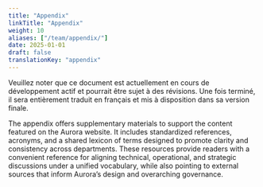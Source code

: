 ```yaml
---
title: "Appendix"
linkTitle: "Appendix"
weight: 10
aliases: ["/team/appendix/"]
date: 2025-01-01
draft: false
translationKey: "appendix"
---
```


<gcds-alert alert-role="danger" container="full" heading="Avis de traduction" hide-close-btn="true" hide-role-icon="false" is-fixed="false" class="hydrated mb-400">
<gcds-text>Veuillez noter que ce document est actuellement en cours de développement actif et pourrait être sujet à des révisions. Une fois terminé, il sera entièrement traduit en français et mis à disposition dans sa version finale.</gcds-text>
</gcds-alert>

The appendix offers supplementary materials to support the content featured on the Aurora website. It includes standardized references, acronyms, and a shared lexicon of terms designed to promote clarity and consistency across departments. These resources provide readers with a convenient reference for aligning technical, operational, and strategic discussions under a unified vocabulary, while also pointing to external sources that inform Aurora’s design and overarching governance.
